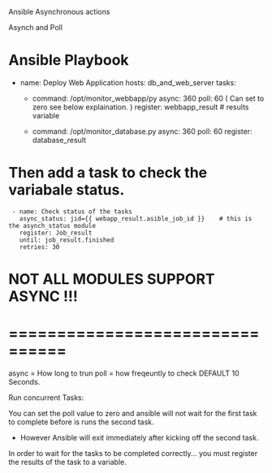 Ansible Asynchronous actions 

Asynch and Poll 

# Ansible Playbook
-
  name: Deploy Web Application
  hosts: db_and_web_server
  tasks:
    -  command: /opt/monitor_webbapp/py
       async: 360
       poll: 60       ( Can set to zero see below explaination. )
       register: webbapp_result      # results variable



     - command: /opt/monitor_database.py
       async: 360
       poll: 60 
       register: database_result

# Then add a task to check the variabale status.

     - name: Check status of the tasks
       async_status: jid={{ webapp_result.asible_job_id }}    # this is the asynch_status module
       register: Job_result
       until: job_result.finished
       retries: 30 

# NOT ALL MODULES SUPPORT ASYNC   !!!


# ================================

async = How long to trun
poll = how freqeuntly to check
       DEFAULT 10 Seconds.

Run concurrent Tasks:   

You can set the poll value to zero and ansible will not wait for the first task to complete before is runs the second task.
   - However Ansible will exit immediately after kicking off the second task.

In order to wait for the tasks to be completed correctly... you must register the results of the task to a variable.  

